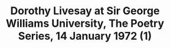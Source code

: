 ---
layout: manifest
title: Dorothy Livesay at Sir George Williams University, The Poetry Series, 14 January
  1972 (1)
manifest_name: dorothy-livesay-at-sir-george-williams-university-the-poetry-series-14-january-1972-1-

---